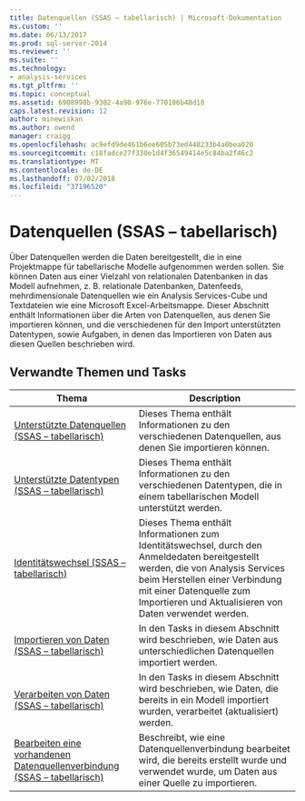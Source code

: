 ```yaml
---
title: Datenquellen (SSAS – tabellarisch) | Microsoft-Dokumentation
ms.custom: ''
ms.date: 06/13/2017
ms.prod: sql-server-2014
ms.reviewer: ''
ms.suite: ''
ms.technology:
- analysis-services
ms.tgt_pltfrm: ''
ms.topic: conceptual
ms.assetid: 6908998b-9302-4a90-976e-770106b48d18
caps.latest.revision: 12
author: minewiskan
ms.author: owend
manager: craigg
ms.openlocfilehash: ac9efd9de461b6ee605b73ed440233b4a0bea020
ms.sourcegitcommit: c18fadce27f330e1d4f36549414e5c84ba2f46c2
ms.translationtype: MT
ms.contentlocale: de-DE
ms.lasthandoff: 07/02/2018
ms.locfileid: "37196520"
---
```

# <a name="data-sources-ssas-tabular"></a>Datenquellen (SSAS – tabellarisch)
  Über Datenquellen werden die Daten bereitgestellt, die in eine Projektmappe für tabellarische Modelle aufgenommen werden sollen. Sie können Daten aus einer Vielzahl von relationalen Datenbanken in das Modell aufnehmen, z. B. relationale Datenbanken, Datenfeeds, mehrdimensionale Datenquellen wie ein Analysis Services-Cube und Textdateien wie eine Microsoft Excel-Arbeitsmappe. Dieser Abschnitt enthält Informationen über die Arten von Datenquellen, aus denen Sie importieren können, und die verschiedenen für den Import unterstützten Datentypen, sowie Aufgaben, in denen das Importieren von Daten aus diesen Quellen beschrieben wird.  
  
## <a name="related-topics-and-tasks"></a>Verwandte Themen und Tasks  
  
|Thema|Description|  
|-----------|-----------------|  
|[Unterstützte Datenquellen &#40;SSAS – tabellarisch&#41;](tabular-models/data-sources-supported-ssas-tabular.md)|Dieses Thema enthält Informationen zu den verschiedenen Datenquellen, aus denen Sie importieren können.|  
|[Unterstützte Datentypen &#40;SSAS – tabellarisch&#41;](tabular-models/data-types-supported-ssas-tabular.md)|Dieses Thema enthält Informationen zu den verschiedenen Datentypen, die in einem tabellarischen Modell unterstützt werden.|  
|[Identitätswechsel &#40;SSAS – tabellarisch&#41;](tabular-models/impersonation-ssas-tabular.md)|Dieses Thema enthält Informationen zum Identitätswechsel, durch den Anmeldedaten bereitgestellt werden, die von Analysis Services beim Herstellen einer Verbindung mit einer Datenquelle zum Importieren und Aktualisieren von Daten verwendet werden.|  
|[Importieren von Daten &#40;SSAS – tabellarisch&#41;](import-data-ssas-tabular.md)|In den Tasks in diesem Abschnitt wird beschrieben, wie Daten aus unterschiedlichen Datenquellen importiert werden.|  
|[Verarbeiten von Daten &#40;SSAS – tabellarisch&#41;](process-data-ssas-tabular.md)|In den Tasks in diesem Abschnitt wird beschrieben, wie Daten, die bereits in ein Modell importiert wurden, verarbeitet (aktualisiert) werden.|  
|[Bearbeiten eine vorhandenen Datenquellenverbindung &#40;SSAS – tabellarisch&#41;](edit-an-existing-data-source-connection-ssas-tabular.md)|Beschreibt, wie eine Datenquellenverbindung bearbeitet wird, die bereits erstellt wurde und verwendet wurde, um Daten aus einer Quelle zu importieren.|  
  
  

